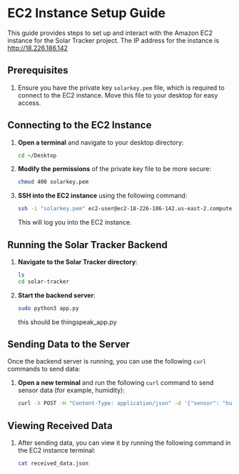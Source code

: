 # EC2 Instance Setup Guide

This guide provides steps to set up and interact with the Amazon EC2 instance for the Solar Tracker project. The IP address for the instance is http://18.226.186.142

## Prerequisites

1. Ensure you have the private key `solarkey.pem` file, which is required to connect to the EC2 instance. Move this file to your desktop for easy access.

## Connecting to the EC2 Instance

1. **Open a terminal** and navigate to your desktop directory:
   ```bash
   cd ~/Desktop
   ```

2. **Modify the permissions** of the private key file to be more secure:
   ```bash
   chmod 400 solarkey.pem
   ```

3. **SSH into the EC2 instance** using the following command:
   ```bash
   ssh -i "solarkey.pem" ec2-user@ec2-18-226-186-142.us-east-2.compute.amazonaws.com
   ```

   This will log you into the EC2 instance.

## Running the Solar Tracker Backend

1. **Navigate to the Solar Tracker directory**:
   ```bash
   ls
   cd solar-tracker
   ```

2. **Start the backend server**:
   ```bash
   sudo python3 app.py
   ```

   this should be thingspeak_app.py

## Sending Data to the Server

Once the backend server is running, you can use the following `curl` commands to send data:

1. **Open a new terminal** and run the following `curl` command to send sensor data (for example, humidity):
   ```bash
   curl -X POST -H "Content-Type: application/json" -d '{"sensor": "humidity", "value": 55.3}' http://18.226.186.142/data
   ```

## Viewing Received Data

1. After sending data, you can view it by running the following command in the EC2 instance terminal:
   ```bash
   cat received_data.json
   ```
